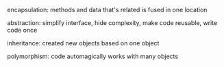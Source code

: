 encapsulation: methods and data that's related is fused in one location

abstraction: simplify interface, hide complexity, make code reusable, write code once

inheritance: created new objects based on one object

polymorphism: code automagically works with many objects